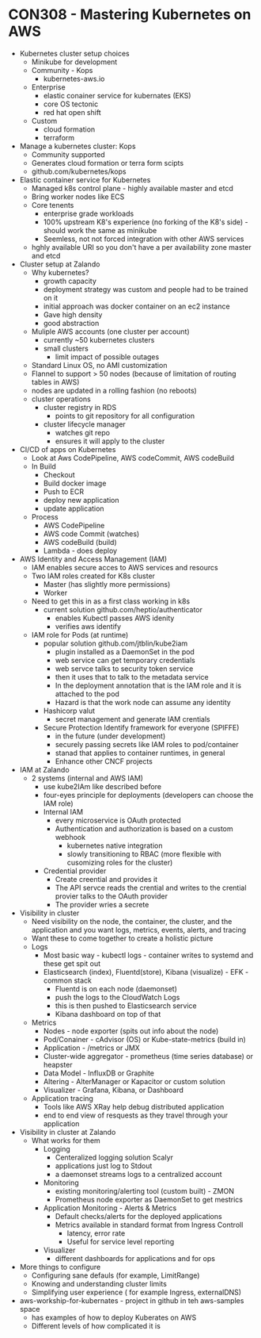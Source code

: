 # CON308 - Mastering Kubernetes on AWS

* Kubernetes cluster setup choices
  * Minikube for development
  * Community - Kops
    * kubernetes-aws.io
  * Enterprise
    * elastic conainer service for kubernates (EKS)
    * core OS tectonic
    * red hat open shift
  * Custom
    * cloud formation
    * terraform
* Manage a kubernetes cluster: Kops
  * Community supported
  * Generates cloud formation or terra form scipts
  * github.com/kubernetes/kops
* Elastic container service for Kubernetes
  * Managed k8s control plane - highly available master and etcd
  * Bring worker nodes like ECS
  * Core tenents
    * enterprise grade workloads
    * 100% upstream K8's experience (no forking of the K8's side) - should work the same as minikube
    * Seemless, not not forced integration with other AWS services
  * hghly available URI so you don't have a per availability zone master and etcd
* Cluster setup at Zalando
  * Why kubernetes?
    * growth capacity
    * deployment strategy was custom and people had to be trained on it
    * initial approach was docker container on an ec2 instance
    * Gave high density
    * good abstraction
  * Muliple AWS accounts (one cluster per account)
    * currently ~50 kubernetes clusters
    * small clusters
      * limit impact of possible outages
  * Standard Linux OS, no AMI customization
  * Flannel to support > 50 nodes (because of limitation of routing tables in AWS)
  * nodes are updated in a rolling fashion (no reboots)
  * cluster operations
    * cluster registry in RDS
      * points to git repository for all configuration
    * cluster lifecycle manager
      * watches git repo
      * ensures it will apply to the cluster
* CI/CD of apps on Kubernetes
  * Look at Aws CodePipeline, AWS codeCommit, AWS codeBuild
  * In Build
    * Checkout
    * Build docker image
    * Push to ECR
    * deploy new application
    * update application
  * Process
    * AWS CodePipeline 
    * AWS code Commit (watches)
    * AWS codeBuild (build)
    * Lambda - does deploy
* AWS Identity and Access Management (IAM)
  * IAM enables secure acces to AWS services and resourcs
  * Two IAM roles created for K8s cluster
    * Master (has slightly more permissions)
    * Worker
  * Need to get this in as a first class working in k8s
    * current solution github.com/heptio/authenticator
      * enables Kubectl passes AWS idenity 
      * verifies aws identify
  * IAM role for Pods (at runtime)
    * popular solution github.com/jtblin/kube2iam
      * plugin installed as a DaemonSet in the pod
      * web service can get temporary credentials
      * web servce talks to security token service
      * then it uses that to talk to the metadata service
      * In the deployment annotation that is the IAM role and it is attached to the pod
      * Hazard is that the work node can assume any identity
    * Hashicorp valut
      * secret management and generate IAM crentials
    * Secure Protection Identify framework for everyone (SPIFFE)
      * in the future (under development)
      * securely passing secrets like IAM roles to pod/container
      * stanad that applies to container runtimes, in general
      * Enhance other CNCF projects
* IAM at Zalando
  * 2 systems (internal and AWS IAM)
    * use kube2IAm like described before
    * four-eyes principle for deployments (developers can choose the IAM role)
    * Internal IAM 
      * every microservice is OAuth protected
      * Authentication and authorization is based on a custom webhook
        * kubernetes native integration
        * slowly transitioning to RBAC (more flexible with cusomizing roles for the cluster)
    * Credential provider
      * Create creential and provides it
      * The API servce reads the crential and writes to the crential provier talks to the OAuth provider
      * The provider wries a secrete
* Visibility in cluster
  * Need visibility on the node, the container, the cluster, and the application and you want logs, metrics, events, alerts, and tracing
  * Want these to come together to create a holistic picture
  * Logs
    * Most basic way - kubectl logs - container writes to systemd and these get spit out
    * Elasticsearch (index), Fluentd(store), Kibana (visualize) - EFK - common stack
      * Fluentd is on each node (daemonset)
      * push the logs to the CloudWatch Logs
      * this is then pushed to Elasticsearch service
      * Kibana dashboard on top of that
  * Metrics
    * Nodes - node exporter (spits out info about the node)
    * Pod/Conainer - cAdvisor (OS) or Kube-state-metrics (build in)
    * Application - /metrics or JMX
    * Cluster-wide aggregator - prometheus (time series database) or heapster
    * Data Model - InfluxDB or Graphite
    * Altering - AlterManager or Kapacitor or custom solution
    * Visualizer - Grafana, Kibana, or Dashboard
  * Application tracing
    * Tools like AWS XRay help debug distributed application
    * end to end view of resquests as they travel through your application
* Visibility in cluster at Zalando
  * What works for them
    * Logging
      * Centeralized logging solution Scalyr
      * applications just log to Stdout
      * a daemonset streams logs to a centralized account
    * Monitoring
      * existing monitoring/alerting tool (custom built) - ZMON
      * Prometheus node exporter as DaemonSet to get mestrics
    * Application Monitoring - Alerts & Metrics
      * Default checks/alerts for the deployed applications
      * Metrics available in standard format from Ingress Controll
        * latency, error rate
        * Useful for service level reporting
    * Visualizer 
      * different dashboards for applications and for ops
* More things to configure
  * Configuring sane defauls (for example, LimitRange)
  * Knowing and understanding cluster limits
  * Simplifying user experience ( for example Ingress, externalDNS)
* aws-workship-for-kubernates - project in github in teh aws-samples space
  * has examples of how to deploy Kuberates on AWS
  * Different levels of how complicated it is
  
